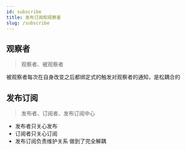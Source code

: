 ```yaml
---
id: subscribe
title: 发布订阅和观察者
slug: /subscribe
---
```


## 观察者
> 观察者、被观察者

被观察者每次在自身改变之后都绑定式的触发对观察者的通知，是松耦合的

## 发布订阅
> 发布者、订阅者、发布订阅中心
* 发布者只关心发布
* 订阅者只关心订阅
* 发布订阅负责维护关系
做到了完全解耦
